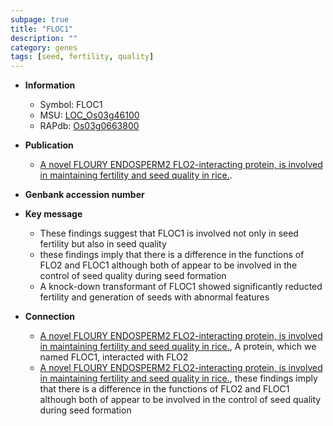 ```yaml
---
subpage: true
title: "FLOC1"
description: ""
category: genes
tags: [seed, fertility, quality]
---
```


* **Information**  
    + Symbol: FLOC1  
    + MSU: [LOC_Os03g46100](http://rice.plantbiology.msu.edu/cgi-bin/ORF_infopage.cgi?orf=LOC_Os03g46100)  
    + RAPdb: [Os03g0663800](http://rapdb.dna.affrc.go.jp/viewer/gbrowse_details/irgsp1?name=Os03g0663800)  

* **Publication**  
    + [A novel FLOURY ENDOSPERM2 FLO2-interacting protein, is involved in maintaining fertility and seed quality in rice.](Tokyo).

* **Genbank accession number**  

* **Key message**  
    + These findings suggest that FLOC1 is involved not only in seed fertility but also in seed quality
    + these findings imply that there is a difference in the functions of FLO2 and FLOC1 although both of appear to be involved in the control of seed quality during seed formation
    + A knock-down transformant of FLOC1 showed significantly reducted fertility and generation of seeds with abnormal features

* **Connection**  
    + [A novel FLOURY ENDOSPERM2 FLO2-interacting protein, is involved in maintaining fertility and seed quality in rice.](http://www.ncbi.nlm.nih.gov/pubmed?term=A+novel+FLOURY+ENDOSPERM2+FLO2-interacting+protein,+is+involved+in+maintaining+fertility+and+seed+quality+in+rice.%5BTitle%5D),  A protein, which we named FLOC1, interacted with FLO2
    + [A novel FLOURY ENDOSPERM2 FLO2-interacting protein, is involved in maintaining fertility and seed quality in rice.](http://www.ncbi.nlm.nih.gov/pubmed?term=A+novel+FLOURY+ENDOSPERM2+FLO2-interacting+protein,+is+involved+in+maintaining+fertility+and+seed+quality+in+rice.%5BTitle%5D),  these findings imply that there is a difference in the functions of FLO2 and FLOC1 although both of appear to be involved in the control of seed quality during seed formation




